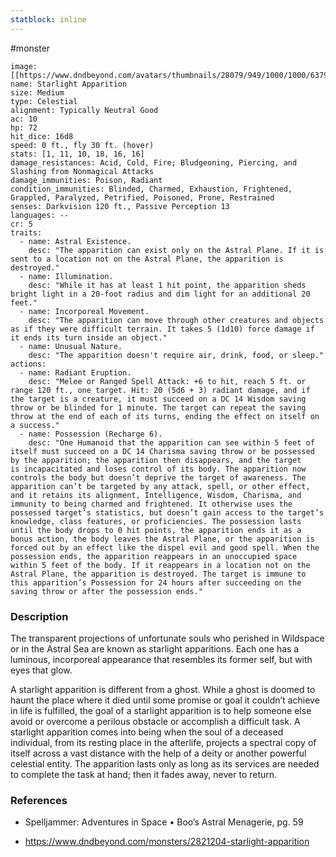 ```yaml
---
statblock: inline
---
```

#monster 

```statblock
image: [[https://www.dndbeyond.com/avatars/thumbnails/28079/949/1000/1000/637961800985477888.jpeg]]
name: Starlight Apparition
size: Medium
type: Celestial
alignment: Typically Neutral Good
ac: 10
hp: 72
hit_dice: 16d8
speed: 0 ft., fly 30 ft. (hover)
stats: [1, 11, 10, 18, 16, 16]
damage_resistances: Acid, Cold, Fire; Bludgeoning, Piercing, and Slashing from Nonmagical Attacks
damage_immunities: Poison, Radiant
condition_immunities: Blinded, Charmed, Exhaustion, Frightened, Grappled, Paralyzed, Petrified, Poisoned, Prone, Restrained
senses: Darkvision 120 ft., Passive Perception 13
languages: --
cr: 5
traits:
  - name: Astral Existence.
    desc: "The apparition can exist only on the Astral Plane. If it is sent to a location not on the Astral Plane, the apparition is destroyed."
  - name: Illumination.
    desc: "While it has at least 1 hit point, the apparition sheds bright light in a 20-foot radius and dim light for an additional 20 feet."
  - name: Incorporeal Movement.
    desc: "The apparition can move through other creatures and objects as if they were difficult terrain. It takes 5 (1d10) force damage if it ends its turn inside an object."
  - name: Unusual Nature.
    desc: "The apparition doesn't require air, drink, food, or sleep."
actions:
  - name: Radiant Eruption.
    desc: "Melee or Ranged Spell Attack: +6 to hit, reach 5 ft. or range 120 ft., one target. Hit: 20 (5d6 + 3) radiant damage, and if the target is a creature, it must succeed on a DC 14 Wisdom saving throw or be blinded for 1 minute. The target can repeat the saving throw at the end of each of its turns, ending the effect on itself on a success."
  - name: Possession (Recharge 6).
    desc: "One Humanoid that the apparition can see within 5 feet of itself must succeed on a DC 14 Charisma saving throw or be possessed by the apparition; the apparition then disappears, and the target is incapacitated and loses control of its body. The apparition now controls the body but doesn’t deprive the target of awareness. The apparition can’t be targeted by any attack, spell, or other effect, and it retains its alignment, Intelligence, Wisdom, Charisma, and immunity to being charmed and frightened. It otherwise uses the possessed target’s statistics, but doesn’t gain access to the target’s knowledge, class features, or proficiencies. The possession lasts until the body drops to 0 hit points, the apparition ends it as a bonus action, the body leaves the Astral Plane, or the apparition is forced out by an effect like the dispel evil and good spell. When the possession ends, the apparition reappears in an unoccupied space within 5 feet of the body. If it reappears in a location not on the Astral Plane, the apparition is destroyed. The target is immune to this apparition’s Possession for 24 hours after succeeding on the saving throw or after the possession ends."
```

### Description

The transparent projections of unfortunate souls who perished in Wildspace or in the Astral Sea are known as starlight apparitions. Each one has a luminous, incorporeal appearance that resembles its former self, but with eyes that glow.

A starlight apparition is different from a ghost. While a ghost is doomed to haunt the place where it died until some promise or goal it couldn’t achieve in life is fulfilled, the goal of a starlight apparition is to help someone else avoid or overcome a perilous obstacle or accomplish a difficult task. A starlight apparition comes into being when the soul of a deceased individual, from its resting place in the afterlife, projects a spectral copy of itself across a vast distance with the help of a deity or another powerful celestial entity. The apparition lasts only as long as its services are needed to complete the task at hand; then it fades away, never to return.

### References

* Spelljammer: Adventures in Space • Boo’s Astral Menagerie, pg. 59

* https://www.dndbeyond.com/monsters/2821204-starlight-apparition